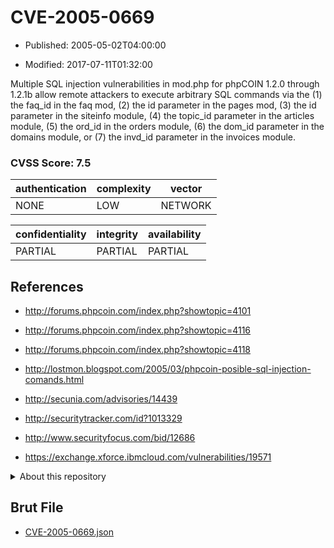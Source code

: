 # CVE-2005-0669

- Published: 2005-05-02T04:00:00

- Modified: 2017-07-11T01:32:00

Multiple SQL injection vulnerabilities in mod.php for phpCOIN 1.2.0 through 1.2.1b allow remote attackers to execute arbitrary SQL commands via the (1) the faq_id in the faq mod, (2) the id parameter in the pages mod, (3) the id parameter in the siteinfo module, (4) the topic_id parameter in the articles module, (5) the ord_id in the orders module, (6) the dom_id parameter in the domains module, or (7) the invd_id parameter in the invoices module.

### CVSS Score: **7.5**

| authentication | complexity | vector |
| --- | --- | --- |
| NONE | LOW | NETWORK |

| confidentiality | integrity | availability |
| --- | --- | --- |
| PARTIAL | PARTIAL | PARTIAL |

## References

* http://forums.phpcoin.com/index.php?showtopic=4101

* http://forums.phpcoin.com/index.php?showtopic=4116

* http://forums.phpcoin.com/index.php?showtopic=4118

* http://lostmon.blogspot.com/2005/03/phpcoin-posible-sql-injection-comands.html

* http://secunia.com/advisories/14439

* http://securitytracker.com/id?1013329

* http://www.securityfocus.com/bid/12686

* https://exchange.xforce.ibmcloud.com/vulnerabilities/19571

<details>
<summary>About this repository</summary> 

  This repository is part of the project [Live Hack CVE](https://github.com/Live-Hack-CVE). Main website can be found [www.live-hack.org](https://www.live-hack.org) 
  
  Made by [Sn0wAlice](https://github.com/Sn0wAlice) for the people that care about security and need to have a feed of the latest CVEs. Hope you enjoy it, don't forget to star the repo and follow me on [Twitter](https://twitter.com/Sn0wAlice) and [Github](https://github.com/Sn0wAlice). And that is my [personnal website](https://www.alice-snow.me/)

  - [Home Page](https://github.com/Live-Hack-CVE)
  - [Framework](https://github.com/Live-Hack-CVE/cve-framework)
  - [CVE database](https://github.com/Live-Hack-CVE/full_database)
  - [Changelog](https://github.com/Live-Hack-CVE/Changelog)
</details>

## Brut File

* [CVE-2005-0669.json](https://raw.githubusercontent.com/Live-Hack-CVE/full_database/main/cves/2005/CVE-2005-0669.json)

